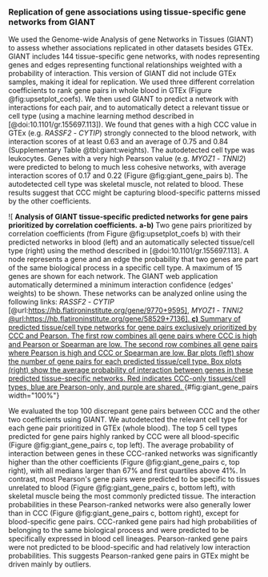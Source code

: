 ### Replication of gene associations using tissue-specific gene networks from GIANT

We used the Genome-wide Analysis of gene Networks in Tissues (GIANT) to assess whether associations replicated in other datasets besides GTEx.
GIANT includes 144 tissue-specific gene networks, with nodes representing genes and edges representing functional relationships weighted with a probability of interaction.
This version of GIANT did not include GTEx samples, making it ideal for replication.
We used three different correlation coefficients to rank gene pairs in whole blood in GTEx (Figure @fig:upsetplot_coefs).
We then used GIANT to predict a network with interactions for each pair, and to automatically detect a relevant tissue or cell type (using a machine learning method described in [@doi:10.1101/gr.155697.113]).
We found that genes with a high CCC value in GTEx (e.g.
*RASSF2* - *CYTIP*) strongly connected to the blood network, with interaction scores of at least 0.63 and an average of 0.75 and 0.84 (Supplementary Table @tbl:giant:weights).
The autodetected cell type was leukocytes.
Genes with a very high Pearson value (e.g.
*MYOZ1* - *TNNI2*) were predicted to belong to much less cohesive networks, with average interaction scores of 0.17 and 0.22 (Figure @fig:giant_gene_pairs b).
The autodetected cell type was skeletal muscle, not related to blood.
These results suggest that CCC might be capturing blood-specific patterns missed by the other coefficients.

![
**Analysis of GIANT tissue-specific predicted networks for gene pairs prioritized by correlation coefficients.**
**a-b)** Two gene pairs prioritized by correlation coefficients (from Figure @fig:upsetplot_coefs b) with their predicted networks in blood (left) and an automatically selected tissue/cell type (right) using the method described in [@doi:10.1101/gr.155697.113].
A node represents a gene and an edge the probability that two genes are part of the same biological process in a specific cell type.
A maximum of 15 genes are shown for each network.
The GIANT web application automatically determined a minimum interaction confidence (edges' weights) to be shown.
These networks can be analyzed online using the following links:
*RASSF2* - *CYTIP* [@url:https://hb.flatironinstitute.org/gene/9770+9595],
*MYOZ1* - *TNNI2* [@url:https://hb.flatironinstitute.org/gene/58529+7136].
**c)** Summary of predicted tissue/cell type networks for gene pairs exclusively prioritized by CCC and Pearson.
The first row combines all gene pairs where CCC is high and Pearson or Spearman are low.
The second row combines all gene pairs where Pearson is high and CCC or Spearman are low.
Bar plots (left) show the number of gene pairs for each predicted tissue/cell type.
Box plots (right) show the average probability of interaction between genes in these predicted tissue-specific networks.
Red indicates CCC-only tissues/cell types, blue are Pearson-only, and purple are shared.
](images/coefs_comp/giant_networks/top_gene_pairs-main.svg "GIANT network interaction on gene pairs"){#fig:giant_gene_pairs width="100%"}


We evaluated the top 100 discrepant gene pairs between CCC and the other two coefficients using GIANT.
We autodetected the relevant cell type for each gene pair prioritized in GTEx (whole blood).
The top 5 cell types predicted for gene pairs highly ranked by CCC were all blood-specific (Figure @fig:giant_gene_pairs c, top left).
The average probability of interaction between genes in these CCC-ranked networks was significantly higher than the other coefficients (Figure @fig:giant_gene_pairs c, top right), with all medians larger than 67% and first quartiles above 41%.
In contrast, most Pearson's gene pairs were predicted to be specific to tissues unrelated to blood (Figure @fig:giant_gene_pairs c, bottom left), with skeletal muscle being the most commonly predicted tissue.
The interaction probabilities in these Pearson-ranked networks were also generally lower than in CCC (Figure @fig:giant_gene_pairs c, bottom right), except for blood-specific gene pairs.
CCC-ranked gene pairs had high probabilities of belonging to the same biological process and were predicted to be specifically expressed in blood cell lineages.
Pearson-ranked gene pairs were not predicted to be blood-specific and had relatively low interaction probabilities.
This suggests Pearson-ranked gene pairs in GTEx might be driven mainly by outliers.
